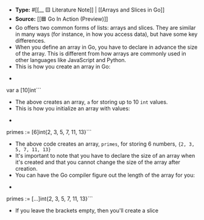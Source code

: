 - **Type:** #[[__ 🟨 Literature Note]] | [[Arrays and Slices in Go]]
- **Source:** [[🟦 Go In Action (Preview)]]
- Go offers two common forms of lists: arrays and slices. They are similar in many ways (for instance, in how you access data), but have some key differences.
- When you define an array in Go, you have to declare in advance the size of the array. This is different from how arrays are commonly used in other languages like JavaScript and Python.
- This is how you create an array in Go:
- ```javascript
var a [10]int```
- The above creates an array, `a` for storing up to 10 `int` values.
- This is how you initialize an array with values:
- ```javascript
primes := [6]int{2, 3, 5, 7, 11, 13}```
- The above code creates an array, `primes`, for storing 6 numbers, `{2, 3, 5, 7, 11, 13}`
- It's important to note that you have to declare the size of an array when it's created and that you cannot change the size of the array after creation.
- You can have the Go compiler figure out the length of the array for you:
- ```javascript
primes := [...]int{2, 3, 5, 7, 11, 13}```
- If you leave the brackets empty, then you'll create a slice
